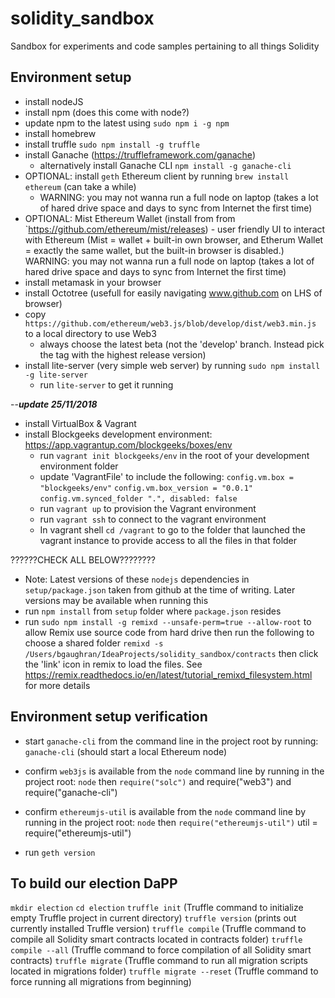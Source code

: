 # solidity_sandbox
Sandbox for experiments and code samples pertaining to all things Solidity

## Environment setup
- install nodeJS
- install npm (does this come with node?)
- update npm to the latest using `sudo npm i -g npm`
- install homebrew
- install truffle `sudo npm install -g truffle`
- install Ganache (https://truffleframework.com/ganache)
    - alternatively install Ganache CLI `npm install -g ganache-cli`
- OPTIONAL: install `geth` Ethereum client by running `brew install ethereum` (can take a while)
    - WARNING: you may not wanna run a full node on laptop (takes a lot of hared drive space and days to sync from Internet the first time)
- OPTIONAL: Mist Ethereum Wallet (install from from `https://github.com/ethereum/mist/releases) - user friendly UI to interact with Ethereum (Mist = wallet + built-in own browser, and Etherum Wallet = exactly the same wallet, but the built-in browser is disabled.) WARNING: you may not wanna run a full node on laptop (takes a lot of hared drive space and days to sync from Internet the first time)
- install metamask in your browser
- install Octotree (usefull for easily navigating www.github.com on LHS of browser)
- copy `https://github.com/ethereum/web3.js/blob/develop/dist/web3.min.js` to a local directory to use Web3
    - always choose the latest beta (not the 'develop' branch. Instead pick the tag with the highest release version)
- install lite-server (very simple web server) by running `sudo npm install -g lite-server`
    - run `lite-server` to get it running

--*********update 25/11/2018*********   
- install VirtualBox & Vagrant
- install Blockgeeks development environment: https://app.vagrantup.com/blockgeeks/boxes/env
    - run `vagrant init blockgeeks/env` in the root of your development environment folder
    - update 'VagrantFile' to include the following:
      `config.vm.box = "blockgeeks/env"`
      `config.vm.box_version = "0.0.1"`
      `config.vm.synced_folder ".", disabled: false`
    - run `vagrant up` to provision the Vagrant environment
    - run `vagrant ssh` to connect to the vagrant environment
    - In vagrant shell `cd /vagrant` to go to the folder that launched the vagrant instance to provide access to all the files in that folder  

??????CHECK ALL BELOW????????
- Note: Latest versions of these `nodejs` dependencies in `setup/package.json` taken from github at the time of writing. Later versions may be available when running this
- run `npm install` from `setup` folder where `package.json` resides
- run `sudo npm install -g remixd --unsafe-perm=true --allow-root` to allow Remix use source code from hard drive then run the following to choose a shared folder `remixd -s /Users/bgaughran/IdeaProjects/solidity_sandbox/contracts` then click the 'link' icon in remix to load the files. See https://remix.readthedocs.io/en/latest/tutorial_remixd_filesystem.html for more details


## Environment setup verification
- start `ganache-cli` from the command line in the project root by running: `ganache-cli` (should start a local Ethereum node)
- confirm `web3js` is available from the `node` command line by running in the project root: `node` then `require("solc")` and require("web3") and require("ganache-cli")
- confirm `ethereumjs-util` is available from the `node` command line by running in the project root: `node` then `require("ethereumjs-util")`
util = require("ethereumjs-util")

- run `geth version`

## To build our election DaPP
`mkdir election`
`cd election`
`truffle init` (Truffle command to initialize empty Truffle project in current directory)
`truffle version` (prints out currently installed Truffle version)
`truffle compile` (Truffle command to compile all Solidity smart contracts located in contracts folder)
`truffle compile --all` (Truffle command to force compilation of all Solidity smart contracts)
`truffle migrate` (Truffle command to run all migration scripts located in migrations folder)
`truffle migrate --reset` (Truffle command to force running all migrations from beginning)
